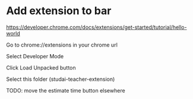 # Add extension to bar

https://developer.chrome.com/docs/extensions/get-started/tutorial/hello-world

Go to chrome://extensions in your chrome url

Select Developer Mode   

Click Load Unpacked button 

Select this folder (studai-teacher-extension)



TODO: move the estimate time button elsewhere
